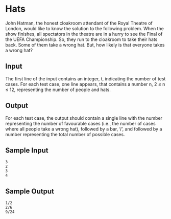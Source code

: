 # Hats

John Hatman, the honest cloakroom attendant of the Royal Theatre of London, would like to know the solution to the following problem. When the show finishes, all spectators in the theatre are in a hurry to see the Final of the UEFA Championship. So, they run to the cloakroom to take their hats back. Some of them take a wrong hat. But, how likely is that everyone takes a wrong hat?

## Input

The first line of the input contains an integer, t, indicating the number of test cases. For each test case, one line appears, that contains a number n, 2 ≤ n ≤ 12,
representing the number of people and hats.

## Output

For each test case, the output should contain a single line with the number representing the number of favourable cases (i.e., the number of cases where all people take a wrong hat), followed by a bar, ‘/’, and followed by a number representing the total number of possible cases.

## Sample Input

```
3
2
3
4
```

## Sample Output

```
1/2
2/6
9/24
```